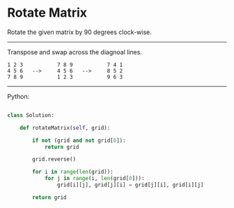 # Rotate Matrix

Rotate the given matrix by 90 degrees clock-wise.

---

Transpose and swap across the diagnoal lines.

```
1 2 3           7 8 9           7 4 1
4 5 6   -->     4 5 6   -->     8 5 2
7 8 9           1 2 3           9 6 3
```

---

Python:

```python

class Solution:

    def rotateMatrix(self, grid):

        if not (grid and not grid[0]):
            return grid

        grid.reverse()

        for i in range(len(grid)):
            for j in range(i, len(grid[0])):
                grid[i][j], grid[j][i] = grid[j][i], grid[i][j]

        return grid
```
